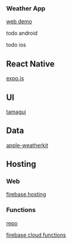 ### Weather App
[web demo](https://weather-et.web.app/)

todo android

todo ios

## React Native
[expo.js](https://docs.expo.dev/)

## UI
[tamagui](https://tamagui.dev/)

## Data
[apple-weatherkit](https://developer.apple.com/documentation/weatherkit/)

## Hosting

### Web
[firebase hosting](https://firebase.google.com/docs/hosting)

### Functions

[repo](https://github.com/etw3gh/weather-firebase)

[firebase cloud functions](https://firebase.google.com/docs/functions)
